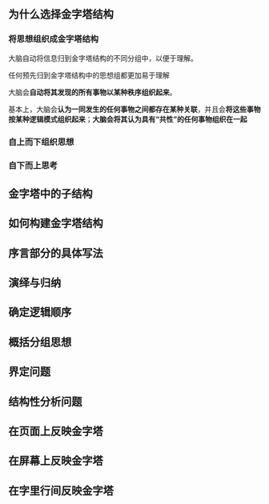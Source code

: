 ## 为什么选择金字塔结构

### 将思想组织成金字塔结构

大脑自动将信息归到金字塔结构的不同分组中，以便于理解。

任何预先归到金字塔结构中的思想组都更加易于理解

大脑会**自动将其发现的所有事物以某种秩序组织起来**。

基本上，大脑会**认为一同发生的任何事物之间都存在某种关联**，并且会**将这些事物按某种逻辑模式组织起来**；**大脑会将其认为具有“共性”的任何事物组织在一起**

### 自上而下组织思想

### 自下而上思考

## 金字塔中的子结构

## 如何构建金字塔结构

## 序言部分的具体写法

## 演绎与归纳

## 确定逻辑顺序

## 概括分组思想

## 界定问题

## 结构性分析问题

## 在页面上反映金字塔

## 在屏幕上反映金字塔

## 在字里行间反映金字塔

